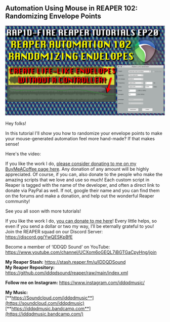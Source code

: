 ## Automation Using Mouse in REAPER 102: Randomizing Envelope Points

![](/blog/rfrt/20/ep20-RFR.jpg)

Hey folks!

In this tutorial I'll show you how to randomize your envelope points to make your mouse-generated automation feel more hand-made? If that makes sense!

Here's the video:

<youtube id="TodGd_F-svg"></youtube>

If you like the work I do, [please consider donating to me on my BuyMeACoffee page here](https://www.buymeacoffee.com/iddqdsound). Any donation of any amount will be highly appreciated. Of course, if you can, also donate to the people who make the amazing scripts that we love and use so much! Each custom script in Reaper is tagged with the name of the developer, and often a direct link to donate via PayPal as well. If not, google their name and you can find them on the forums and make a donation, and help out the wonderful Reaper community!

See you all soon with more tutorials!

If you like the work I do, [you can donate to me here](http://www.buymeacoffee.com/iddqdsound)! Every little helps, so even if you send a dollar or two my way, I’ll be eternally grateful to you!  
 Join the REAPER squad on our Discord Server:  
<https://discord.gg/YwQESKpBfE>

Become a member of ‘IDDQD Sound’ on YouTube: <https://www.youtube.com/channel/UCXom6oGEQL7iBGTGaCpyHng/join>

**My Reaper Stash:** <https://stash.reaper.fm/u/IDDQDSound>  
**My Reaper Repository:** <https://github.com/iddqdsound/reaper/raw/main/index.xml>

**Follow me on Instagram:** <https://www.instagram.com/iddqdmusic/>

**My Music:**  
[**https://Soundcloud.com/iddqdmusic**](https://soundcloud.com/iddqdmusic)  
[**https://iddqdmusic.bandcamp.com**](https://iddqdmusic.bandcamp.com/)